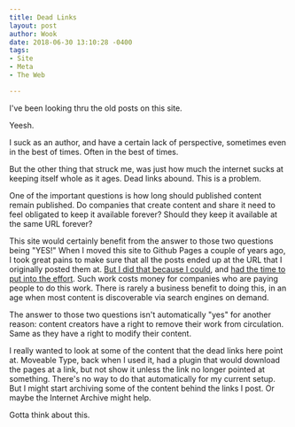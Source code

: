```yaml
---
title: Dead Links
layout: post
author: Wook
date: 2018-06-30 13:10:28 -0400
tags:
- Site
- Meta
- The Web

---
```

I've been looking thru the old posts on this site.

Yeesh.

I suck as an author, and have a certain lack of perspective, sometimes even in the best of times.  Often in the best of times.

But the other thing that struck me, was just how much the internet sucks at keeping itself whole as it ages.  Dead links abound.  This is a problem.

One of the important questions is how long should published content remain published.  Do companies that create content and share it need to feel obligated to keep it available forever?  Should they keep it available at the same URL forever?

This site would certainly benefit from the answer to those two questions being "YES!"  When I moved this site to Github Pages a couple of years ago, I took great pains to make sure that all the posts ended up at the URL that I originally posted them at. [But I did that because I could](saga/129.html "Sometimes..."), and [had the time to put into the effort](/saga/115.html).  Such work costs money for companies who are paying people to do this work.  There is rarely a business benefit to doing this, in an age when most content is discoverable via search engines on demand.

The answer to those two questions isn't automatically "yes" for another reason: content creators have a right to remove their work from circulation.  Same as they have a right to modify their content.

I really wanted to look at some of the content that the dead links here point at.  Moveable Type, back when I used it, had a plugin that would download the pages at a link, but not show it unless the link no longer pointed at something.  There's no way to do that automatically for my current setup.  But I might start archiving some of the content behind the links I post.  Or maybe the Internet Archive might help.

Gotta think about this.